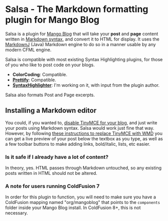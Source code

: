 # Salsa - The Markdown formatting plugin for Mango Blog

Salsa is a plugin for [Mango Blog](http://www.mangoblog.org) that will take your **post** and **page** content written in [Markdown syntax](http://daringfireball.net/projects/markdown/syntax), and convert it to HTML for display. It uses the [MarkdownJ](http://github.com/myabc/markdownj) (Java) Markdown engine to do so in a manner usable by any modern CFML engine.

Salsa is compatible with most existing Syntax Highlighting plugins, for those of you who like to post code on your blogs.

 * **ColorCoding**: Compatible.
 * [**Prettify**](http://prettify.riaforge.org): Compatible.
 * [**SyntaxHighlighter**](http://objectivebias.com/entry/new-and-much-improved-syntaxhighlighter-plugin-for-mango): I'm working on it, with input from the plugin author.

Salsa also formats Post and Page excerpts.

## Installing a Markdown editor

You could, if you wanted to, [disable TinyMCE for your blog](http://remotesynthesis.com/post.cfm/turning-tinymce-on-and-off-on-the-fly), and just write your posts using Markdown syntax. Salsa would work just fine that way. However, by following [these instructions to replace TinyMCE with WMD](http://gist.github.com/309705) you can get a live preview of your post below the textbox as you type, as well as a few toolbar buttons to make adding links, bold/italic, lists, etc easier.

### Is it safe if I already have a lot of content?

In theory, yes. HTML passes through Markdown untouched, so any existing posts written in HTML should not be altered.

### A note for users running ColdFusion 7

In order for this plugin to function, you will need to make sure you have a ColdFusion mapping named "org/mangoblog" that points to the `components` folder inside your Mango Blog install. In ColdFusion 8+, this is not necessary.